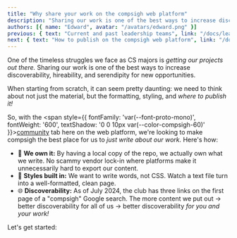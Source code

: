 ```yaml
---
title: "Why share your work on the compsigh web platform"
description: "Sharing our work is one of the best ways to increase discoverability, hirability, and serendipity for new opportunities. Here's how the compsigh web platform makes it easier to get started."
authors: [{ name: "Edward", avatar: "/avatars/edward.png" }]
previous: { text: "Current and past leadership teams", link: "/docs/leadership/team" }
next: { text: "How to publish on the compsigh web platform", link: "/docs/web-platform/how-to-publish" }
---
```


One of the timeless struggles we face as <CasePreserver>CS</CasePreserver> majors is *getting our projects out there.* Sharing our work is one of the best ways to increase discoverability, hireability, and serendipity for new opportunities.

When starting from scratch, it can seem pretty daunting: we need to think about not just the material, but the formatting, styling, and *where to publish it!*

So, with the <span style={{ fontFamily: 'var(--font-proto-mono)', fontWeight: '600', textShadow: '0 0 10px var(--color-compsigh-60)' }}>[community](/community)</span> tab here on the web platform, we're looking to make compsigh the best place for us to *just write about our work.* Here's how:

- 🔑 **We own it:** By having a local copy of the repo, we actually own what we write. No scammy vendor lock-in where platforms make it unnecessarily hard to export our content.
- 💅 **Styles built in:** We want to write words, not <CasePreserver>CSS</CasePreserver>. Watch a text file turn into a well-formatted, clean page.
- 🌐 **Discoverability:** As of <CasePreserver>July</CasePreserver> 2024, the club has three links on the first page of a "compsigh" <CasePreserver>Google</CasePreserver> search. The more content we put out → better discoverability for all of us → better discoverability *for you and your work!*

Let's get started:
